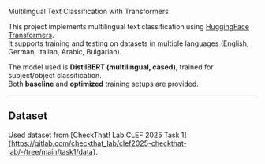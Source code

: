 Multilingual Text Classification with Transformers

This project implements multilingual text classification using [HuggingFace Transformers](https://huggingface.co/transformers/).  
It supports training and testing on datasets in multiple languages (English, German, Italian, Arabic, Bulgarian).  

The model used is **DistilBERT (multilingual, cased)**, trained for subject/object classification.  
Both **baseline** and **optimized** training setups are provided.  

---

## Dataset
Used dataset from [CheckThat! Lab CLEF 2025 Task 1]{https://gitlab.com/checkthat_lab/clef2025-checkthat-lab/-/tree/main/task1/data}.
